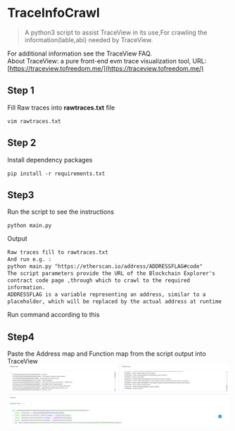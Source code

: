 # TraceInfoCrawl
> A python3 script to assist TraceView in its use,For crawling the information(lable,abi) needed by TraceView.

For additional information see the TraceView FAQ.  
About TraceView:  a pure front-end evm trace visualization tool, URL:
[https://traceview.tofreedom.me/](https://traceview.tofreedom.me/)

## Step 1
Fill Raw traces into **rawtraces.txt** file
```shell
vim rawtraces.txt
```

## Step 2
Install dependency packages
```shell
pip install -r requirements.txt
```

## Step3
Run the script to see the instructions
```shell
python main.py
```
Output
```
Raw traces fill to rawtraces.txt
And run e.g. : 
python main.py "https://etherscan.io/address/ADDRESSFLAG#code"
The script parameters provide the URL of the Blockchain Explorer's contract code page ,through which to crawl to the required information.
ADDRESSFLAG is a variable representing an address, similar to a placeholder, which will be replaced by the actual address at runtime
```
Run command according to this


## Step4
Paste the Address map and Function map from the script output into TraceView
![screenshot](./screenshot.png)
